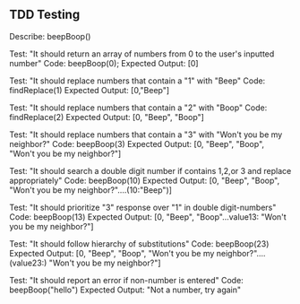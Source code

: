 TDD Testing
-----------
Describe: beepBoop()

Test: "It should return an array of numbers from 0 to the user's inputted number"
Code: beepBoop(0);
Expected Output: [0]

Test: "It should replace numbers that contain a "1" with "Beep"
Code: findReplace(1)
Expected Output: [0,"Beep"]

Test: "It should replace numbers that contain a "2" with "Boop"
Code: findReplace(2)
Expected Output: [0, "Beep", "Boop"]

Test: "It should replace numbers that contain a "3" with "Won't you be my neighbor?"
Code: beepBoop(3)
Expected Output: [0, "Beep", "Boop", "Won't you be my neighbor?"]

Test: "It should search a double digit number if contains 1,2,or 3 and replace appropriately"
Code: beepBoop(10)
Expected Output: [0, "Beep", "Boop", "Won't you be my neighbor?"....(10:"Beep")]

Test: "It should prioritize "3" response over "1" in double digit-numbers"
Code: beepBoop(13)
Expected Output: [0, "Beep", "Boop"...value13: "Won't you be my neighbor?"]

Test: "It should follow hierarchy of substitutions"
Code: beepBoop(23)
Expected Output: [0, "Beep", "Boop", "Won't you be my neighbor?"....(value23:) "Won't you be my neighbor?"]

Test: "It should report an error if non-number is entered"
Code: beepBoop("hello")
Expected Output: "Not a number, try again"

